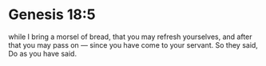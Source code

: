 # Genesis 18:5

while I bring a morsel of bread, that you may refresh yourselves, and after that you may pass on — since you have come to your servant. So they said, Do as you have said.

